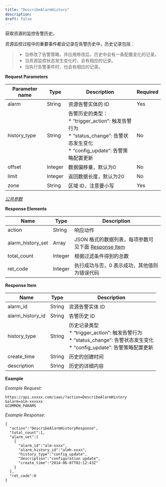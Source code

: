 ```yaml
---
title: "DescribeAlarmHistory"
description: 
draft: false
---
```


获取资源的监控告警历史。

资源监控过程中的重要事件都会记录在告警历史中，历史记录包括：

> 
> 
> *   当修改了告警策略，并应用修改后，历史中会有一条配置变化的记录。
> *   当资源监控状态发生变化时，会有相应的记录。
> *   当执行告警事件时，也会有相应的记录。
> 
> 

**Request Parameters**

| Parameter name | Type | Description | Required |
| --- | --- | --- | --- |
| alarm | String | 资源告警实体的 ID | Yes |
| history_type | String | 告警历史的类型：<br/>*   “trigger_action”: 触发告警行为<br/>*   “status_change”: 告警状态发生变化<br/>*   “config_update”: 告警策略配置更新 | No |
| offset | Integer | 数据偏移量，默认为0 | No |
| limit | Integer | 返回数据长度，默认为20 | No |
| zone | String | 区域 ID，注意要小写 | Yes |

[_公共参数_](../../../parameters/)

**Response Elements**

| Name | Type | Description |
| --- | --- | --- |
| action | String | 响应动作 |
| alarm_history_set | Array | JSON 格式的数据列表，每项参数可见下面 [Response Item](#response-item) |
| total_count | Integer | 根据过滤条件得到的总数 |
| ret_code | Integer | 执行成功与否，0 表示成功，其他值则为错误代码 |

**Response Item**

| Name | Type | Description |
| --- | --- | --- |
| alarm_id | String | 资源告警实体 ID |
| alarm_history_id | String | 告警历史 ID |
| history_type | String | 历史记录类型<br/>*   “trigger_action”: 触发告警行为<br/>*   “status_change”: 告警状态发生变化<br/>*   “config_update”: 告警策略配置更新 |
| create_time | String | 历史的创建时间 |
| description | String | 历史的详细内容 |

**Example**

_Example Request_:

```
https://api.xxxxx.com/iaas/?action=DescribeAlarmHistory
&alarm=alm-xxxxxx
&COMMON_PARAMS
```

_Example Response_:

```
{
  "action":"DescribeAlarmHistoryResponse",
  "total_count":1,
  "alarm_set":[
    {
      "alarm_id":"alm-xxxx",
      "alarm_history_id":"almh-xxxx",
      "history_type":"config_update",
      "description":"configuration update",
      "create_time":"2014-06-07T02:12:43Z"
    }
  ],
  "ret_code":0
}
```
